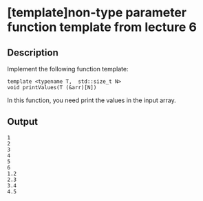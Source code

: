# [template]non-type parameter function template from lecture 6

## Description
Implement the following function template:
```
template <typename T,  std::size_t N>
void printValues(T (&arr)[N])
```
In this function, you need print the values in the input array.
## Output
```
1
2
3
4
5
6
1.2
2.3
3.4
4.5

```